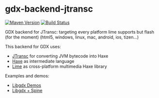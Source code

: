 # gdx-backend-jtransc

[![Maven Version](https://img.shields.io/github/tag/jtransc/gdx-backend-jtransc.svg?style=flat&label=maven)](http://search.maven.org/#search%7Cga%7C1%7Ca%3A%22gdx-backend-jtransc%22) [![Build Status](https://secure.travis-ci.org/jtransc/gdx-backend-jtransc.svg)](http://travis-ci.org/#!/jtransc/gdx-backend-jtransc)


GDX backend for JTransc: targeting every platform lime supports but flash (for the moment) (html5, windows, linux, mac, android, ios, tizen...)

This backend for GDX uses:
* [JTransc](https://github.com/jtransc/jtransc/) for converting JVM bytecode into Haxe
* [Haxe](http://haxe.org/) as intermediate language
* [Lime](https://github.com/openfl/lime) as cross-platform multimedia Haxe library

Examples and demos:
* [Libgdx Demos](https://github.com/jtransc/jtransc-examples/tree/master/libgdx)
* [Libgdx + Spine](https://github.com/jtransc/jtransc-examples/tree/master/spine-demo)